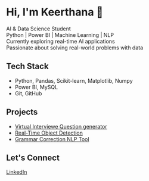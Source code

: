 # Hi, I'm Keerthana 👋

 AI & Data Science Student  
 Python | Power BI | Machine Learning | NLP  
 Currently exploring real-time AI applications  
 Passionate about solving real-world problems with data

##  Tech Stack
- Python, Pandas, Scikit-learn, Matplotlib, Numpy
- Power BI, MySQL
- Git, GitHub

##  Projects
- [Virtual Interviewe Question generator](https://github.com/Keerthana-147/ai-interview-question-generator)
- [Real-Time Object Detection](#)
- [Grammar Correction NLP Tool](#)

##  Let's Connect
[LinkedIn](https://www.linkedin.com/in/keerthana183/)
